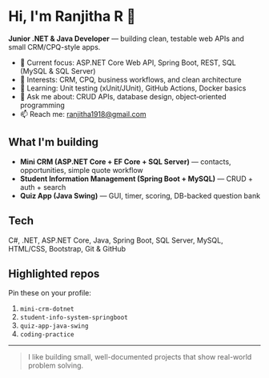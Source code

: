 # Hi, I'm Ranjitha R 👋

**Junior .NET & Java Developer** — building clean, testable web APIs and small CRM/CPQ-style apps.

- 🔭 Current focus: ASP.NET Core Web API, Spring Boot, REST, SQL (MySQL & SQL Server)
- 🎯 Interests: CRM, CPQ, business workflows, and clean architecture
- 🧪 Learning: Unit testing (xUnit/JUnit), GitHub Actions, Docker basics
- 💬 Ask me about: CRUD APIs, database design, object‑oriented programming
- 📫 Reach me: ranjitha1918@gmail.com

## What I'm building
- **Mini CRM (ASP.NET Core + EF Core + SQL Server)** — contacts, opportunities, simple quote workflow
- **Student Information Management (Spring Boot + MySQL)** — CRUD + auth + search
- **Quiz App (Java Swing)** — GUI, timer, scoring, DB-backed question bank

## Tech
C#, .NET, ASP.NET Core, Java, Spring Boot, SQL Server, MySQL, HTML/CSS, Bootstrap, Git & GitHub

## Highlighted repos
Pin these on your profile:
1. `mini-crm-dotnet`
2. `student-info-system-springboot`
3. `quiz-app-java-swing`
4. `coding-practice`

---

> I like building small, well-documented projects that show real-world problem solving.
